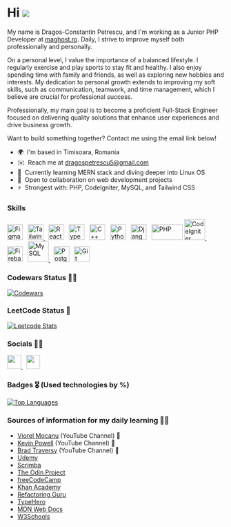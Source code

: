 Hi ![](https://user-images.githubusercontent.com/18350557/176309783-0785949b-9127-417c-8b55-ab5a4333674e.gif)
=======================================================================================================================================

My name is Dragos-Constantin Petrescu, and I'm working as a Junior PHP Developer at <a href="https://www.maghost.ro" target="_blank" rel="noreferrer">maghost.ro</a>. Daily, I strive to improve myself both professionally and personally.

On a personal level, I value the importance of a balanced lifestyle. I regularly exercise and play sports to stay fit and healthy. I also enjoy spending time with family and friends, as well as exploring new hobbies and interests. My dedication to personal growth extends to improving my soft skills, such as communication, teamwork, and time management, which I believe are crucial for professional success.

Professionally, my main goal is to become a proficient Full-Stack Engineer focused on delivering quality solutions that enhance user experiences and drive business growth.

Want to build something together? Contact me using the email link below!

* 🌍  I'm based in Timisoara, Romania
* ✉️  Reach me at [dragospetrescu5@gmail.com](mailto:dragospetrescu5@gmail.com)
* 🧠  Currently learning MERN stack and diving deeper into Linux OS
* 🤝  Open to collaboration on web development projects
* ⚡  Strongest with: PHP, CodeIgniter, MySQL, and Tailwind CSS

### Skills


<p align="left">
<a href="https://www.figma.com/" target="_blank" rel="noreferrer"><img src="https://raw.githubusercontent.com/danielcranney/readme-generator/main/public/icons/skills/figma-colored.svg" width="36" height="36" alt="Figma" /></a> &nbsp;
<!-- Tailwind CSS -->
<a href="https://tailwindcss.com/" target="_blank" rel="noreferrer">
  <img src="https://www.vectorlogo.zone/logos/tailwindcss/tailwindcss-icon.svg" width="36" height="36" alt="Tailwind CSS" />
</a> &nbsp;
<a href="https://react.dev" target="_blank" rel="noreferrer"><img src="https://www.vectorlogo.zone/logos/reactjs/reactjs-icon.svg" width="36" height="36" alt="React" /></a> &nbsp;
<a href="https://www.typescriptlang.org" target="_blank" rel="noreferrer"><img src="https://www.vectorlogo.zone/logos/typescriptlang/typescriptlang-icon.svg" width="36" height="36" alt="TypeScript" /></a> &nbsp;
<a href="https://docs.microsoft.com/en-us/cpp/?view=msvc-170" target="_blank" rel="noreferrer"><img src="https://raw.githubusercontent.com/danielcranney/readme-generator/main/public/icons/skills/cplusplus-colored.svg" width="36" height="36" alt="C++" /></a> &nbsp;
<a href="https://www.python.org/" target="_blank" rel="noreferrer"><img src="https://raw.githubusercontent.com/danielcranney/readme-generator/main/public/icons/skills/python-colored.svg" width="36" height="36" alt="Python" /></a> &nbsp;
<a href="https://www.djangoproject.com/" target="_blank" rel="noreferrer"><img src="https://raw.githubusercontent.com/danielcranney/readme-generator/main/public/icons/skills/django-colored.svg" width="36" height="36" alt="Django" /></a> &nbsp;
<a href="https://www.php.net" target="_blank" rel="noreferrer"><img src="https://www.vectorlogo.zone/logos/php/php-ar21.svg" width="72" height="36" alt="PHP" /></a>
<!-- CodeIgniter -->
<a href="https://codeigniter.com/" target="_blank" rel="noreferrer">
  <img src="https://www.svgrepo.com/show/353579/codeigniter.svg" width="48" height="48" alt="CodeIgniter" />
</a> &nbsp;
<a href="https://firebase.google.com/" target="_blank" rel="noreferrer"><img src="https://raw.githubusercontent.com/danielcranney/readme-generator/main/public/icons/skills/firebase-colored.svg" width="36" height="36" alt="Firebase" /></a> &nbsp;
<!-- MySQL -->
<a href="https://www.mysql.com/" target="_blank" rel="noreferrer">
  <img src="https://www.vectorlogo.zone/logos/mysql/mysql-official.svg" width="48" height="48" alt="MySQL" />
</a> &nbsp;
<a href="https://www.postgresql.org/" target="_blank" rel="noreferrer"><img src="https://raw.githubusercontent.com/danielcranney/readme-generator/main/public/icons/skills/postgresql-colored.svg" width="36" height="36" alt="PostgreSQL" /></a> &nbsp;
<a href="https://git-scm.com" target="_blank" rel="noreferrer"><img src="https://pics.freeicons.io/uploads/icons/png/9374299221540553610-512.png" width="36" height="36" alt="Git" /></a>
</p>

### Codewars Status 👨‍💻

[![Codewars](https://github.r2v.ch/codewars?user=Dragos20Tech&stroke=%23BB432C)](https://www.codewars.com/users/Dragos20Tech)

### LeetCode Status 🚀

[![Leetcode Stats](https://leetcard.jacoblin.cool/Dragos20Tech)](https://leetcode.com/Dragos20Tech)

### Socials 🤳🏽

<p align="left"> <a href="https://www.facebook.com/dragos.petrescu.50767" target="_blank" rel="noreferrer"> <picture> <source media="(prefers-color-scheme: dark)" srcset="https://raw.githubusercontent.com/danielcranney/readme-generator/main/public/icons/socials/facebook-dark.svg" /> <source media="(prefers-color-scheme: light)" srcset="https://raw.githubusercontent.com/danielcranney/readme-generator/main/public/icons/socials/facebook.svg" /> <img src="https://raw.githubusercontent.com/danielcranney/readme-generator/main/public/icons/socials/facebook.svg" width="32" height="32" /> </picture> </a> &nbsp;
  <a href="https://www.linkedin.com/in/dragospetrescu2001/" target="_blank" rel="noreferrer"> <picture> <source media="(prefers-color-scheme: dark)" srcset="https://raw.githubusercontent.com/danielcranney/readme-generator/main/public/icons/socials/linkedin-dark.svg" /> <source media="(prefers-color-scheme: light)" srcset="https://raw.githubusercontent.com/danielcranney/readme-generator/main/public/icons/socials/linkedin.svg" /> <img src="https://raw.githubusercontent.com/danielcranney/readme-generator/main/public/icons/socials/linkedin.svg" width="32" height="32" /> </picture> </a></p>

### Badges 🎖️ (Used technologies by %)

<a href="https://github.com/Dragos20Tech" align="left"><img src="https://github-readme-stats.vercel.app/api/top-langs/?username=Dragos20Tech&langs_count=10&title_color=0891b2&text_color=ffffff&icon_color=0891b2&bg_color=22272e&hide_border=true&locale=en&custom_title=Top%20%Languages" alt="Top Languages" /></a>

### Sources of information for my daily learning 👨‍🎓

- [Viorel Mocanu](https://www.youtube.com/@ViorelMocanu) (YouTube Channel) 🎥
- [Kevin Powell](https://www.youtube.com/@KevinPowell) (YouTube Channel) 🎥
- [Brad Traversy](https://www.youtube.com/@TraversyMedia) (YouTube Channel) 🎥
- [Udemy](https://www.udemy.com)
- [Scrimba](https://scrimba.com)
- [The Odin Project](https://www.theodinproject.com)
- [freeCodeCamp](https://www.freecodecamp.org)
- [Khan Academy](https://www.khanacademy.org)
- [Refactoring Guru](https://refactoring.guru)
- [TypeHero](https://typehero.dev)
- [MDN Web Docs](https://developer.mozilla.org/en-US/)
- [W3Schools](https://www.w3schools.com)
